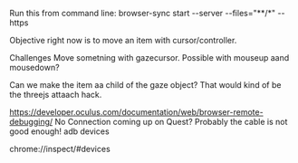 Run this from command line:
browser-sync start --server --files="**/*" --https

Objective right now is to move an item with cursor/controller.

Challenges
Move sometning with gazecursor. Possible with mouseup aand mousedown?

Can we make the item aa child of the gaze object? That would kind of be the threejs attaach hack.


https://developer.oculus.com/documentation/web/browser-remote-debugging/
No Connection coming up on Quest? Probably the cable is not good enough!
adb devices

chrome://inspect/#devices